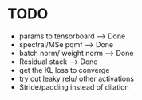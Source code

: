 # TODO

- params to tensorboard --> Done
- spectral/MSe pqmf --> Done
- batch norm/ weight norm --> Done
- Residual stack --> Done
- get the KL loss to converge
- try out leaky relu/ other activations
- Stride/padding instead of dilation 